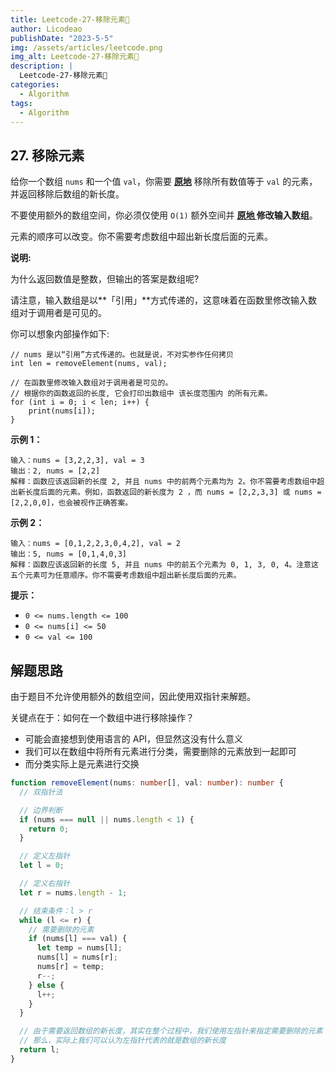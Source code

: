 ```yaml
---
title: Leetcode-27-移除元素📌
author: Licodeao
publishDate: "2023-5-5"
img: /assets/articles/leetcode.png
img_alt: Leetcode-27-移除元素📌
description: |
  Leetcode-27-移除元素📌
categories:
  - Algorithm
tags:
  - Algorithm
---
```


## 27. 移除元素

给你一个数组 `nums` 和一个值 `val`，你需要 **[原地](https://baike.baidu.com/item/原地算法)** 移除所有数值等于 `val` 的元素，并返回移除后数组的新长度。

不要使用额外的数组空间，你必须仅使用 `O(1)` 额外空间并 **[原地 ](https://baike.baidu.com/item/原地算法)修改输入数组**。

元素的顺序可以改变。你不需要考虑数组中超出新长度后面的元素。

**说明:**

为什么返回数值是整数，但输出的答案是数组呢?

请注意，输入数组是以**「引用」**方式传递的，这意味着在函数里修改输入数组对于调用者是可见的。

你可以想象内部操作如下:

```
// nums 是以“引用”方式传递的。也就是说，不对实参作任何拷贝
int len = removeElement(nums, val);

// 在函数里修改输入数组对于调用者是可见的。
// 根据你的函数返回的长度, 它会打印出数组中 该长度范围内 的所有元素。
for (int i = 0; i < len; i++) {
    print(nums[i]);
}
```

**示例 1：**

```
输入：nums = [3,2,2,3], val = 3
输出：2, nums = [2,2]
解释：函数应该返回新的长度 2, 并且 nums 中的前两个元素均为 2。你不需要考虑数组中超出新长度后面的元素。例如，函数返回的新长度为 2 ，而 nums = [2,2,3,3] 或 nums = [2,2,0,0]，也会被视作正确答案。
```

**示例 2：**

```
输入：nums = [0,1,2,2,3,0,4,2], val = 2
输出：5, nums = [0,1,4,0,3]
解释：函数应该返回新的长度 5, 并且 nums 中的前五个元素为 0, 1, 3, 0, 4。注意这五个元素可为任意顺序。你不需要考虑数组中超出新长度后面的元素。
```

**提示：**

- `0 <= nums.length <= 100`
- `0 <= nums[i] <= 50`
- `0 <= val <= 100`

## 解题思路

由于题目不允许使用额外的数组空间，因此使用双指针来解题。

关键点在于：如何在一个数组中进行移除操作？

- 可能会直接想到使用语言的 API，但显然这没有什么意义
- 我们可以在数组中将所有元素进行分类，需要删除的元素放到一起即可
- 而分类实际上是元素进行交换

```typescript
function removeElement(nums: number[], val: number): number {
  // 双指针法

  // 边界判断
  if (nums === null || nums.length < 1) {
    return 0;
  }

  // 定义左指针
  let l = 0;

  // 定义右指针
  let r = nums.length - 1;

  // 结束条件：l > r
  while (l <= r) {
    // 需要删除的元素
    if (nums[l] === val) {
      let temp = nums[l];
      nums[l] = nums[r];
      nums[r] = temp;
      r--;
    } else {
      l++;
    }
  }

  // 由于需要返回数组的新长度，其实在整个过程中，我们使用左指针来指定需要删除的元素
  // 那么，实际上我们可以认为左指针代表的就是数组的新长度
  return l;
}
```
